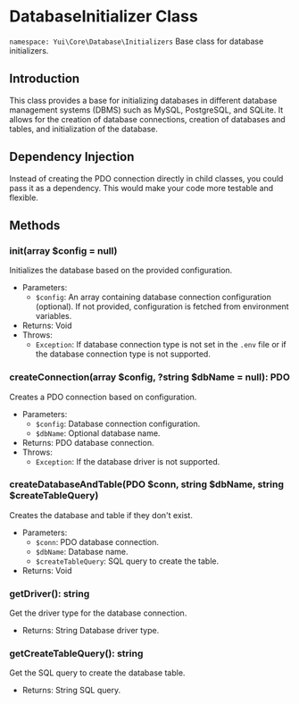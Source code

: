 # DatabaseInitializer Class

`namespace: Yui\Core\Database\Initializers`
Base class for database initializers.

## Introduction
This class provides a base for initializing databases in different database management systems (DBMS) such as MySQL, PostgreSQL, and SQLite. It allows for the creation of database connections, creation of databases and tables, and initialization of the database.

## Dependency Injection
Instead of creating the PDO connection directly in child classes, you could pass it as a dependency. This would make your code more testable and flexible.

## Methods

### init(array $config = null)
Initializes the database based on the provided configuration.
- Parameters:
  - `$config`: An array containing database connection configuration (optional). If not provided, configuration is fetched from environment variables.
- Returns: Void
- Throws:
  - `Exception`: If database connection type is not set in the `.env` file or if the database connection type is not supported.

### createConnection(array $config, ?string $dbName = null): PDO
Creates a PDO connection based on configuration.
- Parameters:
  - `$config`: Database connection configuration.
  - `$dbName`: Optional database name.
- Returns: PDO database connection.
- Throws:
  - `Exception`: If the database driver is not supported.

### createDatabaseAndTable(PDO $conn, string $dbName, string $createTableQuery)
Creates the database and table if they don't exist.
- Parameters:
  - `$conn`: PDO database connection.
  - `$dbName`: Database name.
  - `$createTableQuery`: SQL query to create the table.
- Returns: Void

### getDriver(): string
Get the driver type for the database connection.
- Returns: String Database driver type.

### getCreateTableQuery(): string
Get the SQL query to create the database table.
- Returns: String SQL query.
